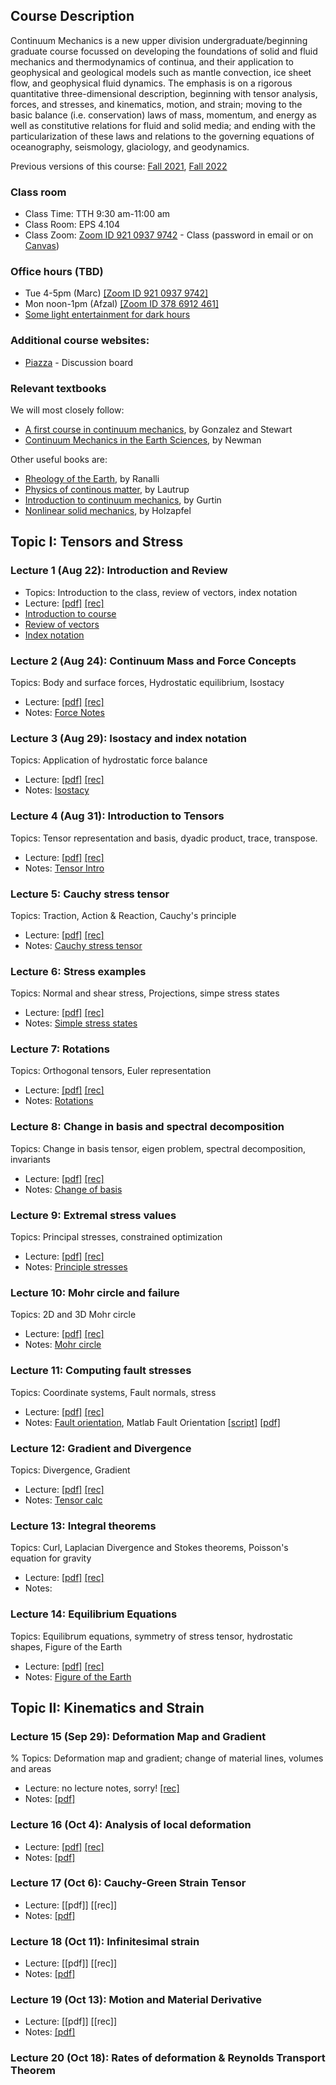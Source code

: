## Course Description
 
Continuum Mechanics is a new upper division undergraduate/beginning graduate course focussed on developing the foundations of solid and fluid mechanics and thermodynamics of continua, and their application to geophysical and geological models such as mantle convection, ice sheet flow, and geophysical fluid dynamics. The emphasis is on a rigorous quantitative three-dimensional description, beginning with tensor analysis, forces, and stresses, and kinematics, motion, and strain; moving to the basic balance (i.e. conservation) laws of mass, momentum, and energy as well as constitutive relations for fluid and solid media; and ending with the particularization of these laws and relations to the governing equations of oceanography, seismology, glaciology, and geodynamics.

Previous versions of this course: [Fall 2021](Fall2021.md), [Fall 2022](Fall2022.md) 

### Class room
* Class Time: TTH 9:30 am-11:00 am 
* Class Room: EPS 4.104 
* Class Zoom: [Zoom ID 921 0937 9742](https://utexas.zoom.us/j/92109379742?pwd=VUd3NFd4ZUtsRS8ycDkvTmsvaldydz09) - Class (password in email or on [Canvas](https://utexas.instructure.com/courses/1370600)) 

### Office hours (TBD)
<!---* [[poll]](https://www.when2meet.com/?20977824-fQysj)--->
* Tue 4-5pm (Marc) [[Zoom ID 921 0937 9742]](https://utexas.zoom.us/j/92109379742?pwd=VUd3NFd4ZUtsRS8ycDkvTmsvaldydz09)
* Mon noon-1pm (Afzal) [[Zoom ID 378 6912 461]](https://utexas.zoom.us/j/3786912461)
* [Some light entertainment for dark hours](https://www.ted.com/talks/eduardo_saenz_de_cabezon_math_is_forever?language=en)

### Additional course websites:
* [Piazza](https://piazza.com/class/lllfhh8uecg1ec/) - Discussion board

### Relevant textbooks
We will most closely follow:
* [A first course in continuum mechanics](https://www.cambridge.org/core/books/first-course-in-continuum-mechanics/DC9A87155531958AD5EFC66AEB981DAE), by Gonzalez and Stewart
* [Continuum Mechanics in the Earth Sciences](https://doi.org/10.1017/CBO9780511980121), by Newman

Other useful books are:
* [Rheology of the Earth](https://www.springer.com/gp/book/9780412546709), by Ranalli
* [Physics of continous matter](https://www.taylorfrancis.com/books/mono/10.1201/9781439894200/physics-continuous-matter-lautrup), by Lautrup
* [Introduction to continuum mechanics](https://www.elsevier.com/books/an-introduction-to-continuum-mechanics/gurtin/978-0-12-309750-7), by Gurtin
* [Nonlinear solid mechanics](https://www.wiley.com/en-us/Nonlinear+Solid+Mechanics%3A+A+Continuum+Approach+for+Engineering-p-9780471823193), by Holzapfel


## Topic I: Tensors and Stress
### Lecture 1 (Aug 22): Introduction and Review
* Topics: Introduction to the class, review of vectors, index notation
* Lecture: [[pdf]](fall2023/GEO325C_2023_Lecture1.pdf) [[rec]](https://utexas.zoom.us/rec/share/4cB783e8FtEP3v4IbcHE9Tprr7nzr5sJyT9G4zU8Xmc7Htu15z_wYFYOjtJLRYYT.SwbwBdd-pcJDNu11)
* [Introduction to course](fall2023/ContinuumMechanics_intro_2023.pdf)
* [Review of vectors](fall2023/Review_of_vectors.pdf)
* [Index notation](fall2022/Index_notation.pdf)

### Lecture 2 (Aug 24): Continuum Mass and Force Concepts
Topics: Body and surface forces, Hydrostatic equilibrium, Isostacy
* Lecture: [[pdf]](fall2023/GEO325C_2023_Lecture2.pdf) [[rec]](https://utexas.zoom.us/rec/share/cf0Zkxcmri1rbO_cpyug4cEvmT-9SlrpV8caw83q5DmJs1oiqg15D8IlrEfKORma.Bt-F-a6JcHlWWClu)
* Notes: [Force Notes](fall2023/Continuum_Mass_Force_Concepts_2023.pdf)

### Lecture 3 (Aug 29): Isostacy and index notation
Topics: Application of hydrostatic force balance
* Lecture: [[pdf]](fall2023/GEO325C_2023_Lecture3.pdf) [[rec]](https://utexas.zoom.us/rec/share/8dv1qLWRvA3udoEMjKc_zQeInS0LC19NB-NLmfD3zGJnyn4Kb5QbIZtCIZGVru7Q.W3-89KGTStYgCx9q)
* Notes: [Isostacy](fall2023/Isostacy.pdf)

### Lecture 4 (Aug 31): Introduction to Tensors
Topics: Tensor representation and basis, dyadic product, trace, transpose.
* Lecture: [[pdf]](fall2023/GEO325C_2023_Lecture4.pdf) [[rec]](https://utexas.zoom.us/rec/share/8dv1qLWRvA3udoEMjKc_zQeInS0LC19NB-NLmfD3zGJnyn4Kb5QbIZtCIZGVru7Q.W3-89KGTStYgCx9q)
* Notes: [Tensor Intro](fall2023/Tensor_Intro_2023.pdf)

### Lecture 5: Cauchy stress tensor
Topics: Traction, Action & Reaction, Cauchy's principle
* Lecture: [[pdf]](fall2023/GEO325C_2023_Lecture5.pdf) [[rec]](https://utexas.zoom.us/rec/share/-d7MGRDKQY342huSN-vCctKaZIgXTn6RGVAez6T3f6wNmbFu417xglukRtzRy0SV.QuVBR4_ZDcGZqs1e)
* Notes: [Cauchy stress tensor](fall2023/Cauchy_stress_tensor_2023.pdf)
  
### Lecture 6: Stress examples
Topics: Normal and shear stress, Projections, simpe stress states
* Lecture: [[pdf]](fall2023/GEO325C_2023_Lecture6.pdf) [[rec]](https://utexas.zoom.us/rec/share/b972z2DaD-pxLHFrxotls0L7ntvPjm72AcY0RsU3I-7gHBrFYIgtlWx5tTz8gsN7.GOJxfkqY2N3HNoHJ)
* Notes: [Simple stress states](fall2023/More_on_stress.pdf) 
  
### Lecture 7: Rotations
Topics: Orthogonal tensors, Euler representation
* Lecture: [[pdf]](fall2023/GEO325C_2023_Lecture7.pdf) [[rec]](https://utexas.zoom.us/rec/share/lj_k93kFw6Zz1id9ceB9Unk5Bt6oT9mjeDgXPWXe5dkk8P5hiKRM8xwQUfzj-1-0.xxOX4fiV1FrH8sEb)
* Notes: [Rotations](fall2023/Rotations.pdf)

### Lecture 8: Change in basis and spectral decomposition
Topics: Change in basis tensor, eigen problem, spectral decomposition, invariants
* Lecture: [[pdf]](fall2023/GEO325C_2023_Lecture8.pdf) [[rec]](https://utexas.zoom.us/rec/share/wAnco-erT2fSG8-o01dOcd2nzJcEreM7zNJgGX-Z4CUNV4Flja0jAqE-nSNkMKG3.6rIaSn_0IIXq6T09)
* Notes: [Change of basis](fall2023/Change_of_Basis.pdf)

### Lecture 9: Extremal stress values
Topics: Principal stresses, constrained optimization
* Lecture: [[pdf]](fall2023/GEO325C_2023_Lecture9.pdf) [[rec]](https://utexas.zoom.us/rec/share/-nqzQu8WY5O_OtO3hPmXtByGTp4AHmN5stKbd4oqdTQeU3MXww6ZfZhw6in8BLRa.izYNxR1RExYNmsO4)
* Notes: [Principle stresses](fall2023/Normal_and_shear_stress_2022.pdf)

### Lecture 10: Mohr circle and failure
Topics: 2D and 3D Mohr circle
* Lecture: [[pdf]](fall2023/GEO325C_2023_Lecture10.pdf) [[rec]](https://utexas.zoom.us/rec/share/OYdm0Cb0lOKmjyBcqDhqepvCaUMfQhacIwO4av48G9naPQ3FEh0g9ehds5sBmbbl.uXfVQnQ0pTXSXNnN)
* Notes: [Mohr circle](fall2023/Mohr_Circle_and_Failure_2022.pdf)
  
### Lecture 11: Computing fault stresses
Topics: Coordinate systems, Fault normals, stress 
* Lecture: [[pdf]](fall2023/GEO325C_2023_Lecture11.pdf) [[rec]](https://utexas.zoom.us/rec/share/2WCx3NwT00M_-Cz6cWxx3Vi1clZNbml5uDS943jfNMnNzz_fTtutZNMdjNaxkIJ-.aPeG2B39xvF7k1Be)
* Notes: [Fault orientation](fall2023/Strike_Dip.pdf), Matlab Fault Orientation [[script]](fall2023/demo_Nankai_StressOnFault.mlx) [[pdf]](fall2023/demo_Nankai_StressOnFault.pdf)

### Lecture 12: Gradient and Divergence
Topics: Divergence, Gradient
* Lecture: [[pdf]](fall2023/GEO325C_2023_Lecture12.pdf) [[rec]](https://utexas.zoom.us/rec/share/6NWgGDgR99VbNxlRk_qCe99TvFOuKYDoTHNSc6b6FXtOdtpWNiyCnY_Dtgg0avG2.MUO6tAN8Z6tqxZwq)
* Notes: [Tensor calc](fall2023/Tensor_calculus_2022.pdf) 

### Lecture 13: Integral theorems
Topics: Curl, Laplacian Divergence and Stokes theorems, Poisson's equation for gravity
* Lecture: [[pdf]](fall2023/GEO325C_2023_Lecture13.pdf) [[rec]](https://utexas.zoom.us/rec/share/1T9jyO7ZfxkGGONnSB2VkaEmcvzG9-kRMaLxMWamm361BxG4Yk-bU_LUsz-u78J1.OD8h-FM5BCxwmZhE)
* Notes:

### Lecture 14: Equilibrium Equations
Topics: Equilibrum equations, symmetry of stress tensor, hydrostatic shapes, Figure of the Earth
* Lecture: [[pdf]](fall2023/GEO325C_2023_Lecture14.pdf) [[rec]](https://utexas.zoom.us/rec/share/tstGnggIf8i92OTF8EDxaok_0A8WsyDQlfUS58hldrVXtGizfVDvkKtgWpbTyY8l.BbymRwBxieM6YFi4)
* Notes: [Figure of the Earth](fall2023/FigureEarth.pdf)

## Topic II: Kinematics and Strain

### Lecture 15 (Sep 29): Deformation Map and Gradient
% Topics: Deformation map and gradient; change of material lines, volumes and areas
* Lecture: no lecture notes, sorry! [[rec]](https://utexas.zoom.us/rec/share/sp93VsYTQrztljngtp0vM2oCnu-s6MRZQfoHQaNHxe_hHLq6G6BWOX8VODwkRz-4.8LXVdcQnqUyIcvNa)
* Notes: [[pdf]](fall2023/Deformation_map_and_gradient_2023.pdf)

### Lecture 16 (Oct 4): Analysis of local deformation
* Lecture: [[pdf]](fall2023/GEO325C_2023_Lecture16.pdf) [[rec]](https://utexas.zoom.us/rec/share/st7ruOqUaAWJudVgtKsy-U1OP5g_PnxjMtM9owl2XYP8YpdJCpBCCfVTXtFnNcFj.LV2PGNWkHYKUBq7K) 
* Notes: [[pdf]](fall2023/Analysis_of_local_deformation_2023.pdf)

### Lecture 17 (Oct 6): Cauchy-Green Strain Tensor
* Lecture: [[pdf]] [[rec]]
* Notes: [[pdf]](fall2022/Cauchy-Green_strain_tensor_2022.pdf)

### Lecture 18 (Oct 11): Infinitesimal strain
* Lecture: [[pdf]] [[rec]]
* Notes: [[pdf]](fall2022/Infinitesimal_strain_tensor_2021.pdf)

### Lecture 19 (Oct 13): Motion and Material Derivative
* Lecture: [[pdf]] [[rec]]
* Notes: [[pdf]](fall2022/Motions_2021.pdf)

### Lecture 20 (Oct 18): Rates of deformation & Reynolds Transport Theorem
